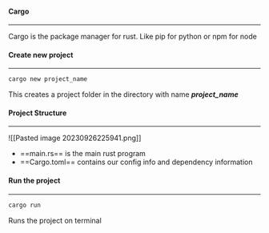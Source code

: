 
#### Cargo
---
Cargo  is the package manager for rust. Like pip for python or npm for node


#### Create new project
---
```rust
cargo new project_name
```

This creates a project folder in the directory with name ***project_name***


#### Project Structure
---
![[Pasted image 20230926225941.png]]

- ==main.rs== is the main rust program
- ==Cargo.toml== contains our config info and dependency information


#### Run the project
---
```rust
cargo run 
```

Runs the project on terminal


